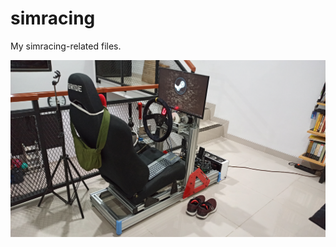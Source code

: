 # simracing

My simracing-related files.

<img src="https://github.com/herpiko/simracing/blob/main/images/IMG_20240201_200126_HDR.jpg?raw=true">

